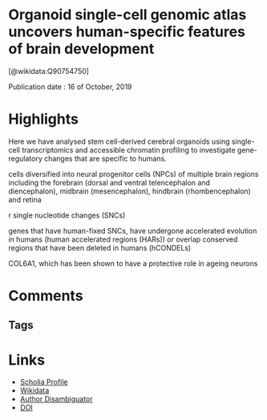 
Organoid single-cell genomic atlas uncovers human-specific features of brain development
========================================================================================
  
  [@wikidata:Q90754750]  
  
Publication date : 16 of October, 2019  

# Highlights

Here we have analysed stem cell-derived
cerebral organoids using single-cell transcriptomics and accessible
chromatin profiling to investigate gene-regulatory changes that
are specific to humans.

cells diversified into neural progenitor cells (NPCs) of
multiple brain regions including the forebrain (dorsal and ventral telencephalon and diencephalon), midbrain (mesencephalon), hindbrain
(rhombencephalon) and retina


r single nucleotide changes (SNCs)

genes that have human-fixed SNCs, have undergone accelerated
evolution in humans (human accelerated regions (HARs)) or overlap
conserved regions that have been deleted in humans (hCONDELs)

COL6A1,
which has been shown to have a protective role in ageing neurons
# Comments

## Tags

# Links
  
 * [Scholia Profile](https://scholia.toolforge.org/work/Q90754750)  
 * [Wikidata](https://www.wikidata.org/wiki/Q90754750)  
 * [Author Disambiguator](https://author-disambiguator.toolforge.org/work_item_oauth.php?id=Q90754750&batch_id=&match=1&author_list_id=&doit=Get+author+links+for+work)  
 * [DOI](https://doi.org/10.1038/S41586-019-1654-9)  
